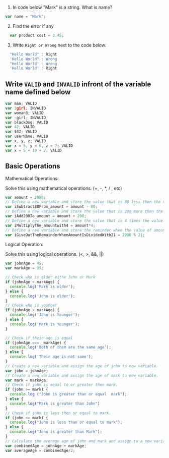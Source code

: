 1. In code below "Mark" is a string.  What is name?
```js
var name = "Mark";
```
<!-- name is a variable that has a value of "Mark" -->

2. Find the error if any
```js
  var product cost = 3.45;
```
<!-- The variable identifier is incorrectly defined as JS does not support gap/space. Alternatively, the developer can make use of the camel casing writing convention. Following which the identitfier will look like "productCost"   -->

3. Write `Right or Wrong` next to the code below.

```js
  "Hello World" : Right
  'Hello World" : Wrong
  "Hello World' : Wrong
  'Hello World' : Right
```


## Write `VALID` and `INVALID` infront of the variable name defined below
```js
var man; VALID
var 1girl; INVALID
var woman3; VALID
var -girl; INVALID
var blackDog; VALID
var 42; VALID
var $42; VALID
var userName; VALID
var x, y, z; VALID
var x = 5, y = 6, z = 7; VALID
var x = 5 + 10 + 2; VALID
```

## Basic Operations

Mathematical Operations:

Solve this using mathematical operations. (+, -, *, / , etc)

```js
var amount = 2080;
// Define a new variable and store the value that is 80 less then the value of amount.
var iSubtract80From_amount = amount - 80;
// Define a new variable and store the value that is 200 more then the value of amount.
var iAdd200To_amount = amount + 200;
// Define a new variable and store the value that is 4 times the value of amount.
var iMultiplyThe_amountwith4 = amount*4;
// Define a new variable and store the reminder when the value of amount is  divided by 21.
var iGiveOutTheRemainderWhenAmountIsDividedWith21 = 2080 % 21;
```

Logical Operation:

Solve this using logical operations. (<, >, &&, ||)

```js
var johnAge = 45;
var markAge = 35;

// Check who is older eithe John or Mark
if (johnAge < markAge) {
  console.log('Mark is older');
} else {
  console.log('John is older');
}
// Check who is younger
if (johnAge < markAge) {
  console.log('John is Younger');
} else {
  console.log('Mark is Younger');
}

// Check if their age is equal
if (johnAge ===  markAge) {
  console.log('Both of them are the same age');
} else {
  console.log('Their age is not same');
}
// Create a new variable and assign the age of john to new variable.
var john = johnAge;
// Create a new variable and assign the age of mark to new variable.
var mark = markAge;
// Check if john is equal to or greater then mark.
if (john >= mark) {
  console.log ("John is greater than or equal  mark");
} else {
  console.log("Mark is greater than John")
}
// Check if john is less then or equal to mark.
if (john <= mark) {
  console.log("John is less than or equal to mark");
} else {
  console.log("John is greater than Mark");
}
// Calculate the average age of john and mark and assign to a new variable.
var combinedAge = johnAge + markAge;
var averageAge = combinedAge/2;
```